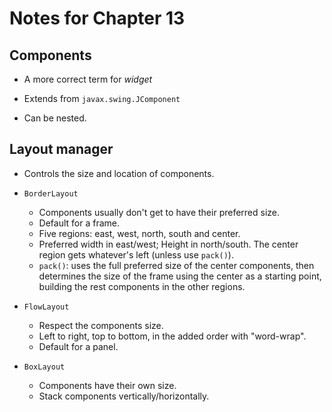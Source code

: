 # Notes for Chapter 13 

## Components

* A more correct term for *widget*

* Extends from `javax.swing.JComponent`

* Can be nested.

## Layout manager

* Controls the size and location of components.

* `BorderLayout`
    * Components usually don't get to have their preferred size.
    * Default for a frame.
    * Five regions: east, west, north, south and center.
    * Preferred width in east/west; Height in north/south. The center region gets whatever's left (unless use `pack()`).
    * `pack()`: uses the full preferred size of the center components, then determines the size of the frame using the center as a starting point, building the rest components in the other regions.
* `FlowLayout`
    * Respect the components size. 
    * Left to right, top to bottom, in the added order with "word-wrap". 
    * Default for a panel.
* `BoxLayout`
    * Components have their own size. 
    * Stack components vertically/horizontally.